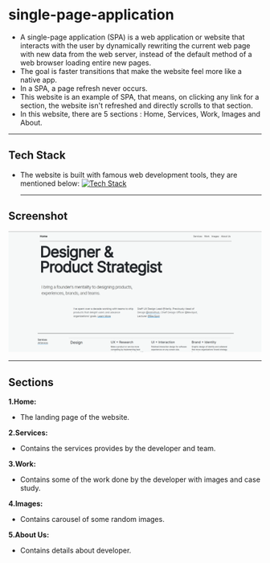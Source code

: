 # single-page-application

- A single-page application (SPA) is a web application or website that interacts with the user by dynamically rewriting the current web page with new data from the web server, instead of the default method of a web browser loading entire new pages.
- The goal is faster transitions that make the website feel more like a native app.
- In a SPA, a page refresh never occurs.
- This website is an example of SPA, that means, on clicking any link for a section, the website isn't refreshed and directly scrolls to that section.
- In this website, there are 5 sections : Home, Services, Work, Images and About.

---

## Tech Stack

- The website is built with famous web development tools, they are mentioned below:
  [![Tech Stack](https://skillicons.dev/icons?i=html,css,js,bootstrap,vscode,git,github)](https://skillicons.dev)

  ***

## Screenshot

![screenshot](images/spa-ss.png)

---

## Sections

**1.Home:**

- The landing page of the website.

**2.Services:**

- Contains the services provides by the developer and team.

**3.Work:**

- Contains some of the work done by the developer with images and case study.

**4.Images:**

- Contains carousel of some random images.

**5.About Us:**

- Contains details about developer.
